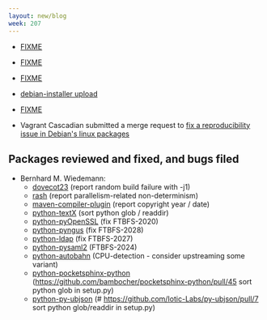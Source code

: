 ```yaml
---
layout: new/blog
week: 207
---
```


* [FIXME](https://lists.freedesktop.org/archives/fontconfig/2019-April/006508.html)

* [FIXME](https://gitlab.freedesktop.org/fontconfig/fontconfig/issues/130#note_144421)

* [FIXME](https://github.com/lamby/try.diffoscope.org/commit/aa3cc35451dd7fedfdc30af7b248b39d0e9f7898)

* [debian-installer upload](https://bugs.debian.org/920676#50)

* [FIXME](https://dwheeler.com/essays/bootstrap-sass-subversion.html)

* Vagrant Cascadian submitted a merge request to [fix a reproducibility issue in Debian's linux packages](https://salsa.debian.org/kernel-team/linux/merge_requests/140)

## Packages reviewed and fixed, and bugs filed

* Bernhard M. Wiedemann:
    * [dovecot23](https://bugzilla.opensuse.org/show_bug.cgi?id=1131699) (report random build failure with -j1)
    * [rash](https://github.com/willghatch/racket-rash/issues/52) (report parallelism-related non-determinism)
    * [maven-compiler-plugin](https://issues.apache.org/jira/browse/MCOMPILER-380) (report copyright year / date)
    * [python-textX](https://github.com/textX/textX/pull/181) (sort python glob / readdir)
    * [python-pyOpenSSL](https://github.com/pyca/pyopenssl/pull/828) (fix FTBFS-2020)
    * [python-pyngus](https://github.com/kgiusti/pyngus/pull/13) (fix FTBFS-2028)
    * [python-ldap](https://github.com/python-ldap/python-ldap/pull/277) (fix FTBFS-2027)
    * [python-pysaml2](https://github.com/IdentityPython/pysaml2/pull/606) (FTBFS-2024)
    * [python-autobahn](https://build.opensuse.org/request/show/692210) (CPU-detection - consider upstreaming some variant)
    * [python-pocketsphinx-python](https://build.opensuse.org/request/show/692544) (https://github.com/bambocher/pocketsphinx-python/pull/45 sort python glob in setup.py)
    * [python-py-ubjson](https://build.opensuse.org/request/show/692636) (# https://github.com/Iotic-Labs/py-ubjson/pull/7 sort python glob/readdir in setup.py)
